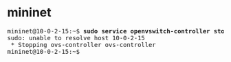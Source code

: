 # mininet
<pre>
mininet@10-0-2-15:~$ <b>sudo service openvswitch-controller stop</b>
sudo: unable to resolve host 10-0-2-15
 * Stopping ovs-controller ovs-controller                                                                                                                             [ OK ] 
mininet@10-0-2-15:~$ 
</pre>
